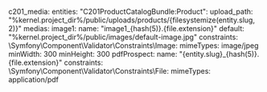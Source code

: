 c201_media:
    entities:
        "C201ProductCatalogBundle:Product":
            upload_path: "%kernel.project_dir%/public/uploads/products/{filesystemize(entity.slug, 2)}"
            medias:
                image1:
                    name: "image1_{hash(5)}.{file.extension}"
                    default: "%kernel.project_dir%/public/images/default-image.jpg"
                    constraints:
                        \Symfony\Component\Validator\Constraints\Image:
                            mimeTypes: image/jpeg
                            minWidth:  300
                            minHeight: 300
                pdfProspect:
                    name: "{entity.slug}_{hash(5)}.{file.extension}"
                    constraints:
                        \Symfony\Component\Validator\Constraints\File:
                            mimeTypes: application/pdf